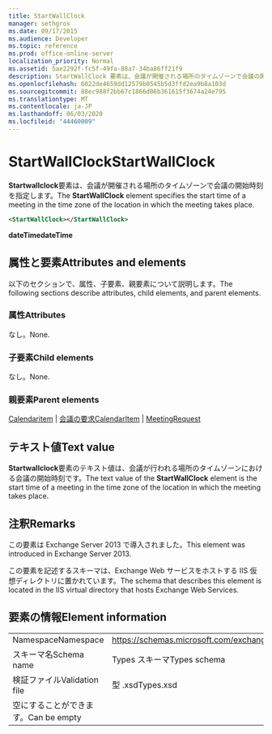 ```yaml
---
title: StartWallClock
manager: sethgros
ms.date: 09/17/2015
ms.audience: Developer
ms.topic: reference
ms.prod: office-online-server
localization_priority: Normal
ms.assetid: 5ae2292f-fc5f-49fa-88a7-34ba86ff21f9
description: StartWallClock 要素は、会議が開催される場所のタイムゾーンで会議の開始時刻を指定します。
ms.openlocfilehash: 6022de4659dd12579b0545b5d3ffd2ea9b8a103d
ms.sourcegitcommit: 88ec988f2bb67c1866d06b361615f3674a24e795
ms.translationtype: MT
ms.contentlocale: ja-JP
ms.lasthandoff: 06/03/2020
ms.locfileid: "44460009"
---
```

# <a name="startwallclock"></a><span data-ttu-id="8f487-103">StartWallClock</span><span class="sxs-lookup"><span data-stu-id="8f487-103">StartWallClock</span></span>

<span data-ttu-id="8f487-104">**Startwallclock**要素は、会議が開催される場所のタイムゾーンで会議の開始時刻を指定します。</span><span class="sxs-lookup"><span data-stu-id="8f487-104">The **StartWallClock** element specifies the start time of a meeting in the time zone of the location in which the meeting takes place.</span></span> 
  
```XML
<StartWallClock></StartWallClock>
```

<span data-ttu-id="8f487-105">**dateTime**</span><span class="sxs-lookup"><span data-stu-id="8f487-105">**dateTime**</span></span>

## <a name="attributes-and-elements"></a><span data-ttu-id="8f487-106">属性と要素</span><span class="sxs-lookup"><span data-stu-id="8f487-106">Attributes and elements</span></span>

<span data-ttu-id="8f487-107">以下のセクションで、属性、子要素、親要素について説明します。</span><span class="sxs-lookup"><span data-stu-id="8f487-107">The following sections describe attributes, child elements, and parent elements.</span></span>
  
### <a name="attributes"></a><span data-ttu-id="8f487-108">属性</span><span class="sxs-lookup"><span data-stu-id="8f487-108">Attributes</span></span>

<span data-ttu-id="8f487-109">なし。</span><span class="sxs-lookup"><span data-stu-id="8f487-109">None.</span></span>
  
### <a name="child-elements"></a><span data-ttu-id="8f487-110">子要素</span><span class="sxs-lookup"><span data-stu-id="8f487-110">Child elements</span></span>

<span data-ttu-id="8f487-111">なし。</span><span class="sxs-lookup"><span data-stu-id="8f487-111">None.</span></span>
  
### <a name="parent-elements"></a><span data-ttu-id="8f487-112">親要素</span><span class="sxs-lookup"><span data-stu-id="8f487-112">Parent elements</span></span>

<span data-ttu-id="8f487-113">[Calendaritem](calendaritem.md)  | [会議の要求](meetingrequest.md)</span><span class="sxs-lookup"><span data-stu-id="8f487-113">[CalendarItem](calendaritem.md) | [MeetingRequest](meetingrequest.md)</span></span>
  
## <a name="text-value"></a><span data-ttu-id="8f487-114">テキスト値</span><span class="sxs-lookup"><span data-stu-id="8f487-114">Text value</span></span>

<span data-ttu-id="8f487-115">**Startwallclock**要素のテキスト値は、会議が行われる場所のタイムゾーンにおける会議の開始時刻です。</span><span class="sxs-lookup"><span data-stu-id="8f487-115">The text value of the **StartWallClock** element is the start time of a meeting in the time zone of the location in which the meeting takes place.</span></span> 
  
## <a name="remarks"></a><span data-ttu-id="8f487-116">注釈</span><span class="sxs-lookup"><span data-stu-id="8f487-116">Remarks</span></span>

<span data-ttu-id="8f487-117">この要素は Exchange Server 2013 で導入されました。</span><span class="sxs-lookup"><span data-stu-id="8f487-117">This element was introduced in Exchange Server 2013.</span></span>
  
<span data-ttu-id="8f487-118">この要素を記述するスキーマは、Exchange Web サービスをホストする IIS 仮想ディレクトリに置かれています。</span><span class="sxs-lookup"><span data-stu-id="8f487-118">The schema that describes this element is located in the IIS virtual directory that hosts Exchange Web Services.</span></span>
  
## <a name="element-information"></a><span data-ttu-id="8f487-119">要素の情報</span><span class="sxs-lookup"><span data-stu-id="8f487-119">Element information</span></span>

|||
|:-----|:-----|
|<span data-ttu-id="8f487-120">Namespace</span><span class="sxs-lookup"><span data-stu-id="8f487-120">Namespace</span></span>  <br/> |https://schemas.microsoft.com/exchange/services/2006/types  <br/> |
|<span data-ttu-id="8f487-121">スキーマ名</span><span class="sxs-lookup"><span data-stu-id="8f487-121">Schema name</span></span>  <br/> |<span data-ttu-id="8f487-122">Types スキーマ</span><span class="sxs-lookup"><span data-stu-id="8f487-122">Types schema</span></span>  <br/> |
|<span data-ttu-id="8f487-123">検証ファイル</span><span class="sxs-lookup"><span data-stu-id="8f487-123">Validation file</span></span>  <br/> |<span data-ttu-id="8f487-124">型 .xsd</span><span class="sxs-lookup"><span data-stu-id="8f487-124">Types.xsd</span></span>  <br/> |
|<span data-ttu-id="8f487-125">空にすることができます。</span><span class="sxs-lookup"><span data-stu-id="8f487-125">Can be empty</span></span>  <br/> ||
   

